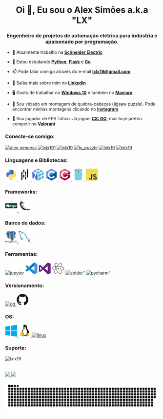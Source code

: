 <h1 align="center">Oi 👋, Eu sou o Alex Simões a.k.a "LX"</h1>
<h3 align="center">Engenheiro de projetos de automação elétrica para indústria e apaixonado por programação.  </h3>



- 👷 Atualmente trabalho na [**Schneider Electric**](www.se.com)

- 🌱 Estou estudando [**Python**](https://www.python.org/), [**Flask**](https://flask.palletsprojects.com/en/2.0.x/) e [**Go**](https://go.dev/)

- 📫 Pode falar comigo através do e-mail **lxlx19@gmail.com**

- 🔎 Saiba mais sobre mim no [**Linkedin**](https://www.linkedin.com/in/alex-simoess/)

- 🖥️ Gosto de trabalhar no [**Windows 10**](https://www.microsoft.com/pt-br/software-download/windows10) e também no [**Manjaro**](https://manjaro.org/)

- 🧩 Sou viciado em montagem de quebra-cabeças (jigsaw puzzle). Pode encontrar minhas montagens clicando no [**Instagram**](https://www.instagram.com/lx_puzzle/)

- 🐔 Sou jogador de FPS Tático. Já joguei [**CS: GO**](https://blog.counter-strike.net/), mas hoje prefiro competir no [**Valorant**](https://playvalorant.com/pt-br/)

<h3 align="left">Conecte-se comigo:</h3>
<p align="left">
<a href="https://www.linkedin.com/in/alex-simoess/" target="blank"><img align="center" src="https://img.shields.io/badge/-LinkedIn-%230077B5?style=for-the-badge&logo=linkedin&logoColor=white" alt="alex-simoess"/></a>
<a href="https://discord.gg/TyjVrfVz" target="blank"><img align="center" src="https://img.shields.io/badge/Discord-7289DA?style=for-the-badge&logo=discord&logoColor=white" alt="lxlx191" /></a>
<a href="mailto:lxlx19@gmail.com" target="blank"><img align="center" src="https://img.shields.io/badge/-Gmail-%23333?style=for-the-badge&logo=gmail&logoColor=white" alt="lxlx19" /></a>
<a href="https://instagram.com/lx_puzzle" target="blank"><img align="center" src="https://img.shields.io/badge/-Instagram-%23E4405F?style=for-the-badge&logo=instagram&logoColor=white" alt="lx_puzzle" /></a>
<a href="https://www.youtube.com/channel/UCWbKzrKXA5maxm4f18GPuyQ" target="blank"><img align="center" src="https://img.shields.io/badge/YouTube-FF0000?style=for-the-badge&logo=youtube&logoColor=white" alt="lxlx19"/></a>
<a href="https://www.twitch.tv/lxlx19" target="blank"><img align="center" src="https://img.shields.io/badge/Twitch-9146FF?style=for-the-badge&logo=twitch&logoColor=white" alt="lxlx19" /></a>
</p>

<h3 align="left">Linguagens e Bibliotecas:</h3>
<p align="left">
<a href="https://www.python.org" target="_blank" rel="noreferrer"> <img src="https://raw.githubusercontent.com/devicons/devicon/master/icons/python/python-original.svg" alt="python" width="40" height="40"/> </a>
<a href="https://pandas.pydata.org/" target="_blank" rel="noreferrer"> <img src="https://raw.githubusercontent.com/devicons/devicon/2ae2a900d2f041da66e950e4d48052658d850630/icons/pandas/pandas-original.svg" alt="pandas" width="40" height="40"/> </a>
<a href="https://numpy.org/" target="_blank" rel="noreferrer"> <img src="https://raw.githubusercontent.com/devicons/devicon/master/icons/numpy/numpy-original.svg" alt="numpy" width="40" height="40"/> </a>
<a href="https://www.cprogramming.com/" target="_blank" rel="noreferrer"> <img src="https://raw.githubusercontent.com/devicons/devicon/master/icons/c/c-original.svg" alt="c" width="40" height="40"/> </a>
<a href="https://www.w3schools.com/cpp/" target="_blank" rel="noreferrer"> <img src="https://raw.githubusercontent.com/devicons/devicon/master/icons/cplusplus/cplusplus-original.svg" alt="cplusplus" width="40" height="40"/> </a>
<a href="https://go.dev/" target="_blank" rel="noreferrer"> <img src="https://raw.githubusercontent.com/devicons/devicon/master/icons/go/go-original.svg" alt="go" width="40" height="40"/> </a>
<a href="https://developer.mozilla.org/en-US/docs/Web/JavaScript" target="_blank" rel="noreferrer"> <img src="https://raw.githubusercontent.com/devicons/devicon/master/icons/javascript/javascript-original.svg" alt="javascript" width="40" height="40"/> </a>  </p>

<h3 align="left">Frameworks:</h3>
<a href="https://www.djangoproject.com/" target="_blank" rel="noreferrer"> <img src="https://raw.githubusercontent.com/devicons/devicon/master/icons/django/django-original.svg" alt="django" width="40" height="40"/> </a> 
<a href="https://flask.palletsprojects.com/en/2.0.x/" target="_blank" rel="noreferrer"> <img src="https://raw.githubusercontent.com/devicons/devicon/master/icons/flask/flask-original.svg" alt="flask" width="40" height="40"/> </a></p>

<h3 align="left">Banco de dados:</h3>
<a href="https://www.postgresql.org" target="_blank" rel="noreferrer"> <img src="https://raw.githubusercontent.com/devicons/devicon/master/icons/postgresql/postgresql-original-wordmark.svg" alt="postgresql" width="40" height="40"/> </a>  
<a href="https://dev.mysql.com/" target="_blank" rel="noreferrer"> <img src="https://raw.githubusercontent.com/devicons/devicon/master/icons/mysql/mysql-original.svg" alt="mysql" width="40" height="40"/> </a> </p>

<h3 align="left">Ferramentas:</h3>
<a href="https://jupyter.org/" target="_blank" rel="noreferrer"> <img src="https://upload.wikimedia.org/wikipedia/commons/3/38/Jupyter_logo.svg" alt="jupyter" width="40" height="40"/> </a>
<a href="https://code.visualstudio.com/" target="_blank" rel="noreferrer"> <img src="https://raw.githubusercontent.com/devicons/devicon/master/icons/vscode/vscode-original.svg" alt="vscode" width="40" height="40"/> </a>
<a href="https://visualstudio.microsoft.com/pt-br/" target="_blank" rel="noreferrer"> <img src="https://raw.githubusercontent.com/devicons/devicon/master/icons/visualstudio/visualstudio-plain.svg" alt="visual studio" width="40" height="40"/> </a>
<a href="https://atom.io/" target="_blank" rel="noreferrer"> <img src="https://raw.githubusercontent.com/devicons/devicon/master/icons/atom/atom-original.svg" alt=atom" width="40" height="40"/> </a>
<a href="https://www.spyder-ide.org/" target="_blank" rel="noreferrer"> <img src="https://upload.wikimedia.org/wikipedia/commons/archive/7/7e/20211122181859%21Spyder_logo.svg" alt=spider" width="40" height="40"/> </a>
<a href="https://www.jetbrains.com/pt-br/pycharm/" target="_blank" rel="noreferrer"> <img src="https://upload.wikimedia.org/wikipedia/commons/1/1d/PyCharm_Icon.svg" alt=pycharm" width="40" height="40"/> </a>
</p>

<h3 align="left">Versionamento:</h3>
<a href="https://git-scm.com/" target="_blank" rel="noreferrer"> <img src="https://www.vectorlogo.zone/logos/git-scm/git-scm-icon.svg" alt="git" width="40" height="40"/> </a>
<a href="https://github.com/" target="_blank" rel="noreferrer"> <img src="https://raw.githubusercontent.com/devicons/devicon/master/icons/github/github-original.svg" alt="git" width="40" height="40"/> </a> </p>

<h3 align="left">OS:</h3>
<a href="https://www.microsoft.com/pt-br/windows/" target="_blank" rel="noreferrer"> <img src="https://raw.githubusercontent.com/devicons/devicon/master/icons/windows8/windows8-original.svg" alt="windows" width="40" height="40"/> </a>
<a href="https://www.linux.org/" target="_blank" rel="noreferrer"> <img src="https://raw.githubusercontent.com/devicons/devicon/master/icons/linux/linux-original.svg" alt="linux" width="40" height="40"/> </a>
<a href="https://manjaro.org/" target="_blank" rel="noreferrer"> <img src="https://upload.wikimedia.org/wikipedia/commons/3/3e/Manjaro-logo.svg" alt="linux" width="40" height="40"/> </a> </p>

<h3 align="left">Suporte:</h3>
<p><a href="https://www.buymeacoffee.com/lxlx19"> <img align="left" src="https://cdn.buymeacoffee.com/buttons/v2/default-yellow.png" height="50" width="210" alt="lxlx19" /></a></p><br><br>

<br>

<div align="left">
  <a href="https://github.com/lxlx19">
  <img height="180em" src="https://github-readme-stats.vercel.app/api?username=lxlx19&show_icons=true&locale=pt-br&include_all_commits=true&count_private=true"/>
  <img height="180em" src="https://github-readme-stats.vercel.app/api/top-langs?username=lxlx19&layout=compact&show_icons=true&locale=pt-br"/>
</div>

  
   ![Snake animation](https://github.com/lxlx19/lxlx19/blob/output/github-contribution-grid-snake.svg)
